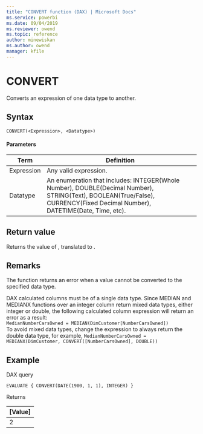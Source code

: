```yaml
---
title: "CONVERT function (DAX) | Microsoft Docs"
ms.service: powerbi 
ms.date: 09/04/2019
ms.reviewer: owend
ms.topic: reference
author: minewiskan
ms.author: owend
manager: kfile
---
```

# CONVERT

Converts an expression of one data type to another.
  
## Syntax  
  
```dax
CONVERT(<Expression>, <Datatype>)  
```
  
#### Parameters
  
|Term|Definition|  
|--------|--------------|  
|Expression|Any valid expression.|  
|Datatype|An enumeration that includes: INTEGER(Whole Number), DOUBLE(Decimal Number), STRING(Text), BOOLEAN(True/False), CURRENCY(Fixed Decimal Number), DATETIME(Date, Time, etc).|  
  
## Return value

Returns the value of <Expression>, translated to <Datatype>. 
  
## Remarks  

The function returns an error when a value cannot be converted to the specified data type.

DAX calculated columns must be of a single data type. Since MEDIAN and MEDIANX functions over an integer column return mixed data types, either integer or double, the following calculated column expression will return an error as a result:  
`MedianNumberCarsOwned = MEDIAN(DimCustomer[NumberCarsOwned])`   
To avoid mixed data types, change the expression to always return the double data type, for example,
`MedianNumberCarsOwned = MEDIANX(DimCustomer, CONVERT([NumberCarsOwned], DOUBLE))`
  
## Example  

DAX query

```dax
EVALUATE { CONVERT(DATE(1900, 1, 1), INTEGER) }  
```
Returns

|[Value]  |
|---------|
|2     |


